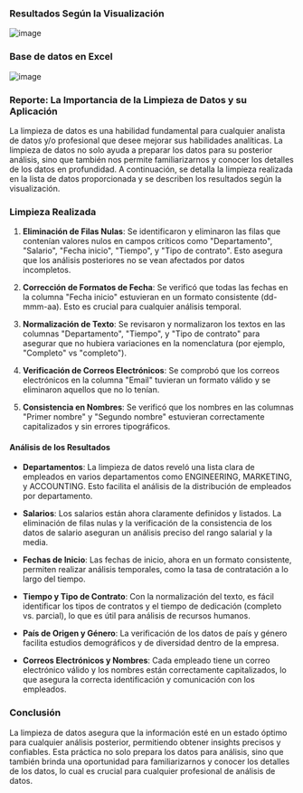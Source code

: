
### Resultados Según la Visualización

![image](https://github.com/user-attachments/assets/38875be4-0139-4df5-b78c-c0ad86c068f2)

### Base de datos en Excel

![image](https://github.com/user-attachments/assets/d843d500-c65e-4437-a718-21485b562c5f)


### Reporte: La Importancia de la Limpieza de Datos y su Aplicación

La limpieza de datos es una habilidad fundamental para cualquier analista de datos y/o profesional que desee mejorar sus habilidades analíticas. La limpieza de datos no solo ayuda a preparar los datos para su posterior análisis, sino que también nos permite familiarizarnos y conocer los detalles de los datos en profundidad. A continuación, se detalla la limpieza realizada en la lista de datos proporcionada y se describen los resultados según la visualización.

### Limpieza Realizada

1. **Eliminación de Filas Nulas**: Se identificaron y eliminaron las filas que contenían valores nulos en campos críticos como "Departamento", "Salario", "Fecha inicio", "Tiempo", y "Tipo de contrato". Esto asegura que los análisis posteriores no se vean afectados por datos incompletos.

2. **Corrección de Formatos de Fecha**: Se verificó que todas las fechas en la columna "Fecha inicio" estuvieran en un formato consistente (dd-mmm-aa). Esto es crucial para cualquier análisis temporal.

3. **Normalización de Texto**: Se revisaron y normalizaron los textos en las columnas "Departamento", "Tiempo", y "Tipo de contrato" para asegurar que no hubiera variaciones en la nomenclatura (por ejemplo, "Completo" vs "completo").

4. **Verificación de Correos Electrónicos**: Se comprobó que los correos electrónicos en la columna "Email" tuvieran un formato válido y se eliminaron aquellos que no lo tenían.

5. **Consistencia en Nombres**: Se verificó que los nombres en las columnas "Primer nombre" y "Segundo nombre" estuvieran correctamente capitalizados y sin errores tipográficos.




#### Análisis de los Resultados

- **Departamentos**: La limpieza de datos reveló una lista clara de empleados en varios departamentos como ENGINEERING, MARKETING, y ACCOUNTING. Esto facilita el análisis de la distribución de empleados por departamento.

- **Salarios**: Los salarios están ahora claramente definidos y listados. La eliminación de filas nulas y la verificación de la consistencia de los datos de salario aseguran un análisis preciso del rango salarial y la media.

- **Fechas de Inicio**: Las fechas de inicio, ahora en un formato consistente, permiten realizar análisis temporales, como la tasa de contratación a lo largo del tiempo.

- **Tiempo y Tipo de Contrato**: Con la normalización del texto, es fácil identificar los tipos de contratos y el tiempo de dedicación (completo vs. parcial), lo que es útil para análisis de recursos humanos.

- **País de Origen y Género**: La verificación de los datos de país y género facilita estudios demográficos y de diversidad dentro de la empresa.

- **Correos Electrónicos y Nombres**: Cada empleado tiene un correo electrónico válido y los nombres están correctamente capitalizados, lo que asegura la correcta identificación y comunicación con los empleados.

### Conclusión

La limpieza de datos asegura que la información esté en un estado óptimo para cualquier análisis posterior, permitiendo obtener insights precisos y confiables. Esta práctica no solo prepara los datos para análisis, sino que también brinda una oportunidad para familiarizarnos y conocer los detalles de los datos, lo cual es crucial para cualquier profesional de análisis de datos.


